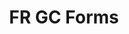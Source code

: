 ---
title: 'FR GC Forms'
description: FR Create accessible online forms
image: '/img/cds/gc-forms.svg'
imageAlt: 'imageAlt'
link: 'https://articles.alpha.canada.ca/forms-formulaires/fr/'
---